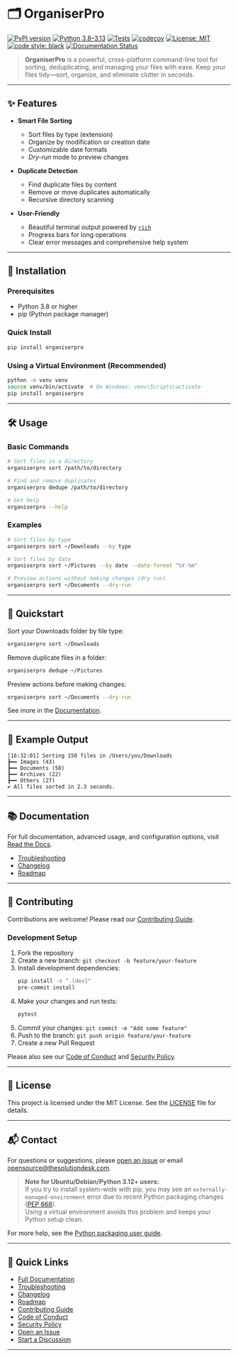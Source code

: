 # 🗂️ OrganiserPro

[![PyPI version](https://img.shields.io/pypi/v/organiserpro.svg)](https://pypi.org/project/organiserpro/)
[![Python 3.8–3.13](https://img.shields.io/badge/python-3.8%20|%203.9%20|%203.10%20|%203.11%20|%203.12%20|%203.13-blue)](https://pypi.org/project/organiserpro/)
[![Tests](https://github.com/the-solution-desk/OrganiserPro/actions/workflows/ci.yml/badge.svg)](https://github.com/the-solution-desk/OrganiserPro/actions/workflows/ci.yml)
[![codecov](https://codecov.io/gh/the-solution-desk/OrganiserPro/branch/main/graph/badge.svg)](https://codecov.io/gh/the-solution-desk/OrganiserPro)
[![License: MIT](https://img.shields.io/badge/License-MIT-yellow.svg)](https://opensource.org/licenses/MIT)
[![code style: black](https://img.shields.io/badge/code%20style-black-000000.svg)](https://github.com/psf/black)
[![Documentation Status](https://readthedocs.org/projects/organiserpro/badge/?version=latest)](https://organiserpro.readthedocs.io/en/latest/?badge=latest)

> **OrganiserPro** is a powerful, cross-platform command-line tool for sorting, deduplicating, and managing your files with ease. Keep your files tidy—sort, organize, and eliminate clutter in seconds.

---

## ✨ Features

- **Smart File Sorting**
  - Sort files by type (extension)
  - Organize by modification or creation date
  - Customizable date formats
  - *Dry-run* mode to preview changes

- **Duplicate Detection**
  - Find duplicate files by content
  - Remove or move duplicates automatically
  - Recursive directory scanning

- **User-Friendly**
  - Beautiful terminal output powered by [`rich`](https://github.com/Textualize/rich)
  - Progress bars for long operations
  - Clear error messages and comprehensive help system

---

## 🚀 Installation

### Prerequisites
- Python 3.8 or higher
- pip (Python package manager)

### Quick Install

```bash
pip install organiserpro
```

### Using a Virtual Environment (Recommended)

```bash
python -m venv venv
source venv/bin/activate  # On Windows: venv\Scripts\activate
pip install organiserpro
```

---

## 🛠️ Usage

### Basic Commands

```bash
# Sort files in a directory
organiserpro sort /path/to/directory

# Find and remove duplicates
organiserpro dedupe /path/to/directory

# Get help
organiserpro --help
```

### Examples

```bash
# Sort files by type
organiserpro sort ~/Downloads --by type

# Sort files by date
organiserpro sort ~/Pictures --by date --date-format "%Y-%m"

# Preview actions without making changes (dry run)
organiserpro sort ~/Documents --dry-run
```

---

## 🏁 Quickstart

Sort your Downloads folder by file type:

```bash
organiserpro sort ~/Downloads
```

Remove duplicate files in a folder:

```bash
organiserpro dedupe ~/Pictures
```

Preview actions before making changes:

```bash
organiserpro sort ~/Documents --dry-run
```

See more in the [Documentation](https://organiserpro.readthedocs.io/en/latest/).

---

## 📸 Example Output

```
[16:32:01] Sorting 150 files in /Users/you/Downloads
┣━━ Images (43)
┣━━ Documents (58)
┣━━ Archives (22)
┣━━ Others (27)
✔ All files sorted in 2.3 seconds.
```

---

## 📚 Documentation

For full documentation, advanced usage, and configuration options, visit [Read the Docs](https://organiserpro.readthedocs.io/).

- [Troubleshooting](TROUBLESHOOTING.md)
- [Changelog](CHANGELOG.md)
- [Roadmap](ROADMAP.md)

---

## 🤝 Contributing

Contributions are welcome! Please read our [Contributing Guide](CONTRIBUTING.md).

### Development Setup

1. Fork the repository
2. Create a new branch: `git checkout -b feature/your-feature`
3. Install development dependencies:
   ```bash
   pip install -e ".[dev]"
   pre-commit install
   ```
4. Make your changes and run tests:
   ```bash
   pytest
   ```
5. Commit your changes: `git commit -m "Add some feature"`
6. Push to the branch: `git push origin feature/your-feature`
7. Create a new Pull Request

Please also see our [Code of Conduct](CODE_OF_CONDUCT.md) and [Security Policy](SECURITY.md).

---

## 📄 License

This project is licensed under the MIT License. See the [LICENSE](LICENSE) file for details.

---

## 📬 Contact

For questions or suggestions, please [open an issue](https://github.com/the-solution-desk/organiserpro/issues) or email [opensource@thesolutiondesk.com](mailto:opensource@thesolutiondesk.com).

> **Note for Ubuntu/Debian/Python 3.12+ users:**  
> If you try to install system-wide with pip, you may see an `externally-managed-environment` error due to recent Python packaging changes ([PEP 668](https://peps.python.org/pep-0668/)).  
> Using a virtual environment avoids this problem and keeps your Python setup clean.

For more help, see the [Python packaging user guide](https://packaging.python.org/tutorials/installing-packages/).

---

## 🔗 Quick Links

- [Full Documentation](https://organiserpro.readthedocs.io/en/latest/)
- [Troubleshooting](TROUBLESHOOTING.md)
- [Changelog](CHANGELOG.md)
- [Roadmap](ROADMAP.md)
- [Contributing Guide](CONTRIBUTING.md)
- [Code of Conduct](CODE_OF_CONDUCT.md)
- [Security Policy](SECURITY.md)
- [Open an Issue](https://github.com/the-solution-desk/organiserpro/issues)
- [Start a Discussion](https://github.com/the-solution-desk/organiserpro/discussions)

---
